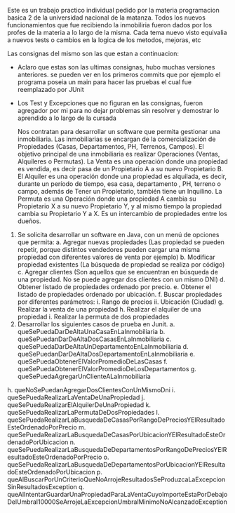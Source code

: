 Este es un trabajo practico individual pedido por la materia programacion basica 2 de la universidad nacional de la matanza.
Todos los nuevos funcionamientos que fue recibiendo la inmobiliria fueron dados por los profes de la materia a lo largo de la misma. Cada tema nuevo visto equivalia a nuevos tests o cambios en la logica de los metodos, mejoras, etc

Las consignas del mismo son las que estan a continuacion: 
* Aclaro que estas son las ultimas consignas, hubo muchas versiones anteriores. se pueden ver en los primeros commits que por ejemplo el programa poseia un main para hacer las pruebas el cual fue reemplazado por JUnit
* Los Test y Excepciones que no figuran en las consignas, fueron agregador por mi para no dejar problemas sin resolver y demostrar lo aprendido a lo largo de la cursada




  Nos contratan para desarrollar un software que permita gestionar una inmobiliaria.
Las inmobiliarias se encargan de la comercialización de Propiedades (Casas, Departamentos, PH, Terrenos, Campos).
El objetivo principal de una inmobiliaria es realizar Operaciones (Ventas, Alquileres o Permutas).
La Venta es una operación donde una propiedad es vendida, es decir pasa de un Propietario A a su nuevo Propietario B.
El Alquiler es una operación donde una propiedad es alquilada, es decir, durante un período de tiempo, esa casa, departamento , PH, terreno o campo, además de Tener un Propietario, también tiene un Inquilino.
La Permuta es una Operación donde una propiedad A cambia su Propietario X a su nuevo Propietario Y, y al mismo tiempo la propiedad cambia su Propietario Y a X. Es un intercambio de propiedades entre los dueños.

1.	Se solicita desarrollar un software en Java, con un menú de opciones que permita:
a.	Agregar nuevas propiedades (Las propiedad se pueden repetir, porque distintos vendedores pueden cargar una misma propiedad con diferentes valores de venta por ejemplo)
b.	 Modificar propiedad existentes (La búsqueda de propiedad se realiza por código)
c.	Agregar clientes (Son aquellos que se encuentran en búsqueda de una propiedad. No se puede agregar dos clientes con un mismo DNI)
d.	Obtener listado de propiedades ordenado por precio.
e.	Obtener el listado de propiedades ordenado por ubicación.
f.	Buscar propiedades por diferentes parámetros:
i.	Rango de precios
ii.	Ubicación (Ciudad)
g.	Realizar la venta de una propiedad
h.	Realizar el alquiler de una propiedad
i.	Realizar la permuta de dos propiedades
3.	Desarrollar los siguientes casos de prueba en Junit.
a.	queSePuedaDarDeAltaUnaCasaEnLaInmobiliaria
b.	queSePuedanDarDeAltaDosCasasEnLaInmobiliaria
c.	queSePuedaDarDeAltaUnDepartamentoEnLaInmobiliaria
d.	queSePuedanDarDeAltaDosDepartamentoEnLaInmobiliaria
e.	queSePuedaObtenerElValorPromedioDeLasCasas
f.	queSePuedaObtenerElValorPromedioDeLosDepartamentos
g.	queSePuedaAgregarUnClienteALaInmobiliaria

h.	queNoSePuedanAgregarDosClientesConUnMismoDni
i.	queSePuedaRealizarLaVentaDeUnaPropiedad
j.	queSePuedaRealizarElAlquilerDeUnaPropiedad
k.	queSePuedaRealizarLaPermutaDeDosPropiedades
l.	queSePuedaRealizarLaBusquedaDeCasasPorRangoDePreciosYElResultadoEsteOrdenadoPorPrecio
m.	queSePuedaRealizarLaBusquedaDeCasasPorUbicacionYElResultadoEsteOrdenadoPorUbicacion
n.	queSePuedaRealizarLaBusquedaDeDepartamentosPorRangoDePreciosYElResultadoEsteOrdenadoPorPrecio
o.	queSePuedaRealizarLaBusquedaDeDepartamentosPorUbicacionYElResultadoEsteOrdenadoPorUbicacion
p.	queAlBuscarPorUnCriterioQueNoArrojeResultadosSeProduzcaLaExcepcionSinResultadosException
q.	queAlIntentarGuardarUnaPropiedadParaLaVentaCuyoImporteEstaPorDebajoDelUmbral10000SeArrojeLaExcepcionUmbralMinimoNoAlcanzadoException

